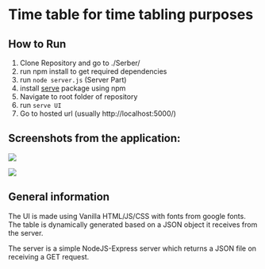 # Time table for time tabling purposes

## How to Run 

1) Clone Repository and go to ./Serber/
2) run npm install to get required dependencies 
3) run `node server.js` (Server Part)
4) install [serve](https://www.npmjs.com/package/serve) package using npm
5) Navigate to root folder of repository 
6) run `serve UI`
7) Go to hosted url (usually http://localhost:5000/)

## Screenshots from the application:

![](https://media.discordapp.net/attachments/752540780966576318/1038803205028593804/image.png?width=1253&height=669)

![](https://media.discordapp.net/attachments/752540780966576318/1038803562462969917/image.png?width=1321&height=670)

## General information

The UI is made using Vanilla HTML/JS/CSS with fonts from google fonts. The table is dynamically generated based on a JSON object it receives from the server.

The server is a simple NodeJS-Express server which returns a JSON file on receiving a GET request.